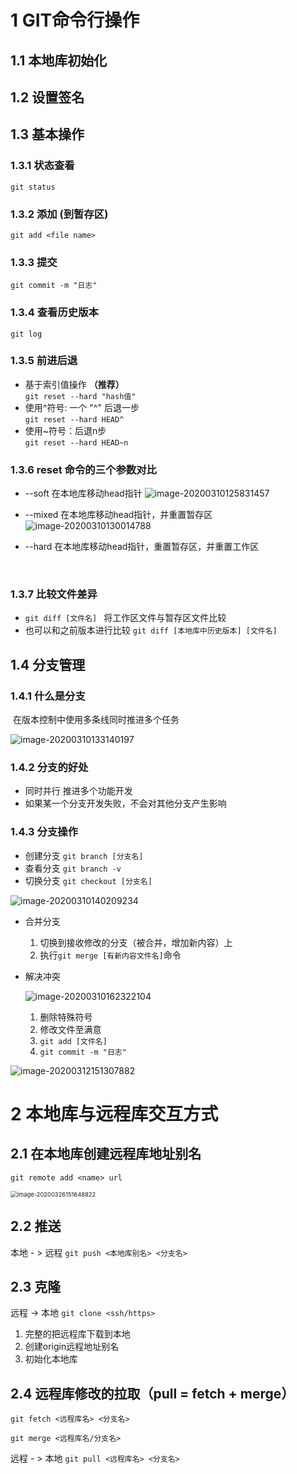 # 1 GIT命令行操作

## 1.1 本地库初始化
## 1.2 设置签名
## 1.3 基本操作
### 1.3.1 状态查看

 `git status`

### 1.3.2 添加 (到暂存区)

`git add <file name>`

### 1.3.3 提交

`git commit -m "日志" `

### 1.3.4 查看历史版本

`git log`

### 1.3.5 前进后退
* 基于索引值操作 **（推荐）**  
   `git reset --hard "hash值"`
* 使用^符号: 一个 "^" 后退一步   
  `git reset --hard HEAD^` 
* 使用~符号：后退n步  
 `git reset --hard HEAD~n`
### 1.3.6 reset 命令的三个参数对比

*   --soft   在本地库移动head指针	![image-20200310125831457](C:\Users\dell\AppData\Roaming\Typora\typora-user-images\image-20200310125831457.png)

*   --mixed 在本地库移动head指针，并重置暂存区![image-20200310130014788](C:\Users\dell\AppData\Roaming\Typora\typora-user-images\image-20200310130014788.png)

*   --hard 在本地库移动head指针，重置暂存区，并重置工作区

  ​			

### 1.3.7  比较文件差异

* `git diff [文件名] ` 将工作区文件与暂存区文件比较
* 也可以和之前版本进行比较 `git diff [本地库中历史版本] [文件名]`

## 1.4 分支管理

### 1.4.1 什么是分支

​		在版本控制中使用多条线同时推进多个任务

![image-20200310133140197](C:\Users\dell\AppData\Roaming\Typora\typora-user-images\image-20200310133140197.png)

### 1.4.2  分支的好处

* 同时并行 推进多个功能开发
* 如果某一个分支开发失败，不会对其他分支产生影响

### 1.4.3 分支操作

* 创建分支   `git branch [分支名]`
* 查看分支 `git branch -v`
* 切换分支 `git checkout [分支名]`

![image-20200310140209234](C:\Users\dell\AppData\Roaming\Typora\typora-user-images\image-20200310140209234.png)

* 合并分支  

  1. 切换到接收修改的分支（被合并，增加新内容）上
  2. 执行`git merge [有新内容文件名]`命令

* 解决冲突

  ![image-20200310162322104](C:\Users\dell\AppData\Roaming\Typora\typora-user-images\image-20200310162322104.png)

  1. 删除特殊符号
  2. 修改文件至满意
  3. `git add [文件名]`
  4. `git commit -m "日志"`

![image-20200312151307882](C:\Users\dell\AppData\Roaming\Typora\typora-user-images\image-20200312151307882.png)

# 2 本地库与远程库交互方式

## 2.1 在本地库创建远程库地址别名

  `git remote add <name> url`

<img src="C:\Users\dell\AppData\Roaming\Typora\typora-user-images\image-20200326151648822.png" alt="image-20200326151648822" style="zoom: 67%;" />

## 2.2 推送

本地 - > 远程  `git push <本地库别名> <分支名>`

## 2.3 克隆

远程 -> 本地 `git clone <ssh/https>`

1. 完整的把远程库下载到本地
2. 创建origin远程地址别名
3. 初始化本地库

## 2.4 远程库修改的拉取（pull = fetch + merge）

`git fetch <远程库名> <分支名>`

`git merge <远程库名/分支名>` 

远程 - > 本地    `git pull <远程库名> <分支名>` 
